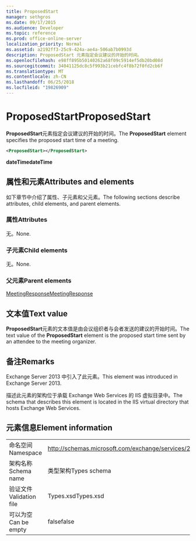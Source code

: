 ```yaml
---
title: ProposedStart
manager: sethgros
ms.date: 09/17/2015
ms.audience: Developer
ms.topic: reference
ms.prod: office-online-server
localization_priority: Normal
ms.assetid: a2192ff3-25c9-424a-ae4a-506ab7b0993d
description: ProposedStart 元素指定会议建议的开始的时间。
ms.openlocfilehash: e98ff895b50140262a68f09c5914ef5db20bd08d
ms.sourcegitcommit: 34041125dc8c5f993b21cebfc4f8b72f0fd2cb6f
ms.translationtype: MT
ms.contentlocale: zh-CN
ms.lasthandoff: 06/25/2018
ms.locfileid: "19826909"
---
```

# <a name="proposedstart"></a><span data-ttu-id="d4a49-103">ProposedStart</span><span class="sxs-lookup"><span data-stu-id="d4a49-103">ProposedStart</span></span>

<span data-ttu-id="d4a49-104">**ProposedStart**元素指定会议建议的开始的时间。</span><span class="sxs-lookup"><span data-stu-id="d4a49-104">The **ProposedStart** element specifies the proposed start time of a meeting.</span></span> 
  
```XML
<ProposedStart></ProposedStart>
```

 <span data-ttu-id="d4a49-105">**dateTime**</span><span class="sxs-lookup"><span data-stu-id="d4a49-105">**dateTime**</span></span>
## <a name="attributes-and-elements"></a><span data-ttu-id="d4a49-106">属性和元素</span><span class="sxs-lookup"><span data-stu-id="d4a49-106">Attributes and elements</span></span>

<span data-ttu-id="d4a49-107">如下章节中介绍了属性、子元素和父元素。</span><span class="sxs-lookup"><span data-stu-id="d4a49-107">The following sections describe attributes, child elements, and parent elements.</span></span>
  
### <a name="attributes"></a><span data-ttu-id="d4a49-108">属性</span><span class="sxs-lookup"><span data-stu-id="d4a49-108">Attributes</span></span>

<span data-ttu-id="d4a49-109">无。</span><span class="sxs-lookup"><span data-stu-id="d4a49-109">None.</span></span>
  
### <a name="child-elements"></a><span data-ttu-id="d4a49-110">子元素</span><span class="sxs-lookup"><span data-stu-id="d4a49-110">Child elements</span></span>

<span data-ttu-id="d4a49-111">无。</span><span class="sxs-lookup"><span data-stu-id="d4a49-111">None.</span></span>
  
### <a name="parent-elements"></a><span data-ttu-id="d4a49-112">父元素</span><span class="sxs-lookup"><span data-stu-id="d4a49-112">Parent elements</span></span>

[<span data-ttu-id="d4a49-113">MeetingResponse</span><span class="sxs-lookup"><span data-stu-id="d4a49-113">MeetingResponse</span></span>](meetingresponse.md)
  
## <a name="text-value"></a><span data-ttu-id="d4a49-114">文本值</span><span class="sxs-lookup"><span data-stu-id="d4a49-114">Text value</span></span>

<span data-ttu-id="d4a49-115">**ProposedStart**元素的文本值是由会议组织者与会者发送的建议的开始时间。</span><span class="sxs-lookup"><span data-stu-id="d4a49-115">The text value of the **ProposedStart** element is the proposed start time sent by an attendee to the meeting organizer.</span></span> 
  
## <a name="remarks"></a><span data-ttu-id="d4a49-116">备注</span><span class="sxs-lookup"><span data-stu-id="d4a49-116">Remarks</span></span>

<span data-ttu-id="d4a49-117">Exchange Server 2013 中引入了此元素。</span><span class="sxs-lookup"><span data-stu-id="d4a49-117">This element was introduced in Exchange Server 2013.</span></span>
  
<span data-ttu-id="d4a49-118">描述此元素的架构位于承载 Exchange Web Services 的 IIS 虚拟目录中。</span><span class="sxs-lookup"><span data-stu-id="d4a49-118">The schema that describes this element is located in the IIS virtual directory that hosts Exchange Web Services.</span></span>
  
## <a name="element-information"></a><span data-ttu-id="d4a49-119">元素信息</span><span class="sxs-lookup"><span data-stu-id="d4a49-119">Element information</span></span>

|||
|:-----|:-----|
|<span data-ttu-id="d4a49-120">命名空间</span><span class="sxs-lookup"><span data-stu-id="d4a49-120">Namespace</span></span>  <br/> |http://schemas.microsoft.com/exchange/services/2006/types  <br/> |
|<span data-ttu-id="d4a49-121">架构名称</span><span class="sxs-lookup"><span data-stu-id="d4a49-121">Schema name</span></span>  <br/> |<span data-ttu-id="d4a49-122">类型架构</span><span class="sxs-lookup"><span data-stu-id="d4a49-122">Types schema</span></span>  <br/> |
|<span data-ttu-id="d4a49-123">验证文件</span><span class="sxs-lookup"><span data-stu-id="d4a49-123">Validation file</span></span>  <br/> |<span data-ttu-id="d4a49-124">Types.xsd</span><span class="sxs-lookup"><span data-stu-id="d4a49-124">Types.xsd</span></span>  <br/> |
|<span data-ttu-id="d4a49-125">可以为空</span><span class="sxs-lookup"><span data-stu-id="d4a49-125">Can be empty</span></span>  <br/> |<span data-ttu-id="d4a49-126">false</span><span class="sxs-lookup"><span data-stu-id="d4a49-126">false</span></span>  <br/> |
   

